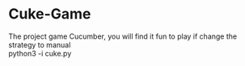 # Cuke-Game
The project game Cucumber, you will find it fun to play if change the strategy to manual  
python3 -i cuke.py
>>>
